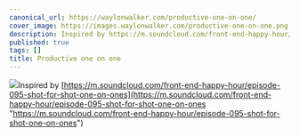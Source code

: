 ```yaml
---
canonical_url: https://waylonwalker.com/productive-one-on-one/
cover_image: https://images.waylonwalker.com/productive-one-on-one.png
description: Inspired by https://m.soundcloud.com/front-end-happy-hour/episode-095-shot-for-shot-one-on-ones
published: true
tags: []
title: Productive one on one
---
```


![](https://images.waylonwalker.com/Screenshot_20200221-114202.png)Inspired by [https://m.soundcloud.com/front-end-happy-hour/episode-095-shot-for-shot-one-on-ones](https://m.soundcloud.com/front-end-happy-hour/episode-095-shot-for-shot-one-on-ones "https://m.soundcloud.com/front-end-happy-hour/episode-095-shot-for-shot-one-on-ones")